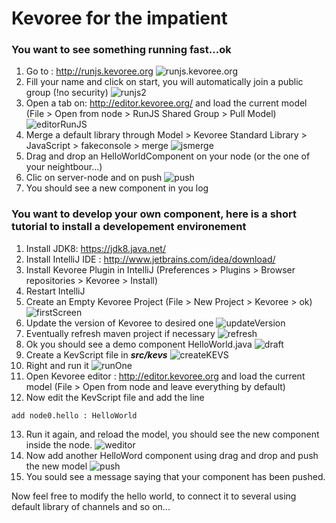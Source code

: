 # Kevoree for the impatient

### You want to see something running fast...ok

1. Go to : http://runjs.kevoree.org
    ![runjs.kevoree.org](runjs.kevoree.org.png)
2. Fill your name and click on start, you will automatically join a public group (!no security)
    ![runjs2](runjs2.png)
3. Open a tab on: http://editor.kevoree.org/ and load the current model (File > Open from node > RunJS Shared Group > Pull Model)
    ![editorRunJS](editorRunJS.png)
4. Merge a default library through Model > Kevoree Standard Library > JavaScript > fakeconsole > merge
    ![jsmerge](jsmerge.png)
5. Drag and drop an HelloWorldComponent on your node (or the one of your neightbour...)
6. Clic on server-node and on push
    ![push](push.png)
7. You should see a new component in you log

### You want to develop your own component, here is a short tutorial to install a developement environement

1. Install JDK8: https://jdk8.java.net/
2. Install IntelliJ IDE : http://www.jetbrains.com/idea/download/
3. Install Kevoree Plugin in IntelliJ (Preferences > Plugins > Browser repositories > Kevoree > Install)
4. Restart IntelliJ
5. Create an Empty Kevoree Project (File > New Project > Kevoree > ok)
    ![firstScreen](firstScreen.png)
6. Update the version of Kevoree to desired one
    ![updateVersion](updateVersion.png)
7. Eventually refresh maven project if necessary
    ![refresh](refresh.png)
8. Ok you should see a demo component HelloWorld.java
    ![draft](draft.png)
9. Create a KevScript file in ***src/kevs***
    ![createKEVS](createKEVS.png)
10. Right and run it
    ![runOne](runOne.png)
11. Open Kevoree editor : http://editor.kevoree.org and load the current model (File > Open from node and leave everything by default)
12. Now edit the KevScript file and add the line
```
add node0.hello : HelloWorld
```
13. Run it again, and reload the model, you should see the new component inside the node.
    ![weditor](weditor.png)
14. Now add another HelloWord component using drag and drop and push the new model
    ![push](push.png)
15. You sould see a message saying that your component has been pushed.

Now feel free to modify the hello world, to connect it to several using default library of channels and so on...
